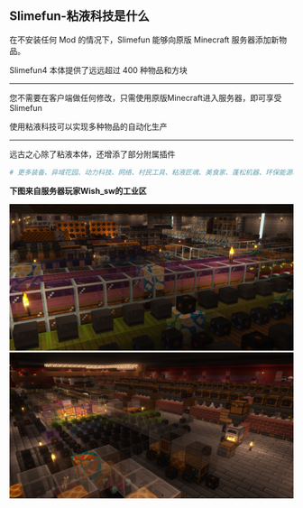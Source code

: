 ## Slimefun-粘液科技是什么

在不安装任何 Mod 的情况下，Slimefun 能够向原版 Minecraft 服务器添加新物品。 

Slimefun4 本体提供了远远超过 400 种物品和方块

------

您不需要在客户端做任何修改，只需使用原版Minecraft进入服务器，即可享受Slimefun

使用粘液科技可以实现多种物品的自动化生产

------

远古之心除了粘液本体，还增添了部分附属插件

```python
# 更多装备、异域花园、动力科技、网络、村民工具、粘液匠魂、美食家、蓬松机器、环保能源、星际科技
```

**下图来自服务器玩家Wish_sw的工业区**

![自动化生产](../Newplayer/KnowCoreages/image/chatu/AAC-wish1.png)![自动化生产](../Newplayer/KnowCoreages/image/chatu/AAC-wish2.png)